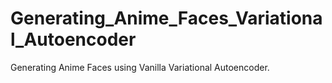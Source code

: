 # Generating_Anime_Faces_Variational_Autoencoder
Generating Anime Faces using Vanilla Variational Autoencoder.
